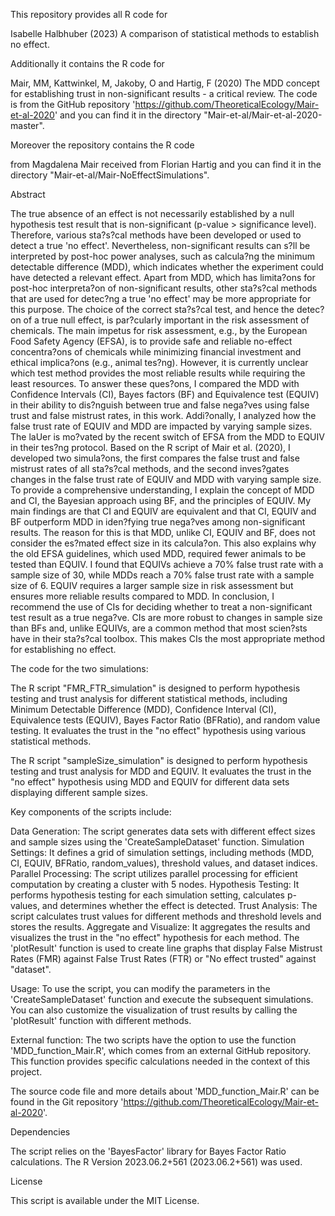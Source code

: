 This repository provides all R code for

Isabelle Halbhuber (2023) A comparison of statistical methods to establish no effect.

Additionally it contains the R code for

Mair, MM, Kattwinkel, M, Jakoby, O and Hartig, F (2020) The MDD concept for establishing trust in non-significant results - a critical review. The code is from the GitHub repository 'https://github.com/TheoreticalEcology/Mair-et-al-2020' and you can find it in the directory "Mair-et-al/Mair-et-al-2020-master".

Moreover the repository contains the R code

from Magdalena Mair received from Florian Hartig and you can find it in the directory "Mair-et-al/Mair-NoEffectSimulations". 


Abstract


The true absence of an effect is not necessarily established by a null hypothesis test result that is non-significant (p-value > significance level). Therefore, various sta?s?cal methods have been developed or used to detect a true 'no effect'. Nevertheless, non-significant results can s?ll be interpreted by post-hoc power analyses, such as calcula?ng the minimum detectable difference (MDD), which indicates whether the experiment could have detected a relevant effect. Apart from MDD, which has limita?ons for post-hoc interpreta?on of non-significant results, other sta?s?cal methods that are used for detec?ng a true 'no effect' may be more appropriate for this purpose. The choice of the correct sta?s?cal test, and hence the detec?on of a true null effect, is par?cularly important in the risk assessment of chemicals. The main impetus for risk assessment, e.g., by the European Food Safety Agency (EFSA), is to provide safe and reliable no-effect concentra?ons of chemicals while minimizing financial investment and ethical implica?ons (e.g., animal tes?ng). However, it is currently unclear which test method provides the most reliable results while requiring the least resources. To answer these ques?ons, I compared the MDD with Confidence Intervals (CI), Bayes factors (BF) and Equivalence test (EQUIV) in their ability to dis?nguish between true and false nega?ves using false trust and false mistrust rates, in this work. Addi?onally, I analyzed how the false trust rate of EQUIV and MDD are impacted by varying sample sizes. The laUer is mo?vated by the recent switch of EFSA from the MDD to EQUIV in their tes?ng protocol. Based on the R script of Mair et al. (2020), I developed two simula?ons, the first compares the false trust and false mistrust rates of all sta?s?cal methods, and the second inves?gates changes in the false trust rate of EQUIV and MDD with varying sample size. To provide a comprehensive understanding, I explain the concept of MDD and CI, the Bayesian approach using BF, and the principles of EQUIV. My main findings are that CI and EQUIV are equivalent and that CI, EQUIV and BF outperform MDD in iden?fying true nega?ves among non-significant results. The reason for this is that MDD, unlike CI, EQUIV and BF, does not consider the es?mated effect size in its calcula?on. This also explains why the old EFSA guidelines, which used MDD, required fewer animals to be tested than EQUIV. I found that EQUIVs achieve a 70% false trust rate with a sample size of 30, while MDDs reach a 70% false trust rate with a sample size of 6. EQUIV requires a larger sample size in risk assessment but ensures more reliable results compared to MDD. In conclusion, I recommend the use of CIs for deciding whether to treat a non-significant test result as a true nega?ve. CIs are more robust to changes in sample size than BFs and, unlike EQUIVs, are a common method that most scien?sts have in their sta?s?cal toolbox. This makes CIs the most appropriate method for establishing no effect.



The code for the two simulations:

The R script "FMR_FTR_simulation" is designed to perform hypothesis testing and trust analysis for different statistical methods, including Minimum Detectable Difference (MDD), Confidence Interval (CI), Equivalence tests (EQUIV), Bayes Factor Ratio (BFRatio), and random value testing. It evaluates the trust in the "no effect" hypothesis using various statistical methods.

The R script "sampleSize_simulation" is designed to perform hypothesis testing and trust analysis for MDD and EQUIV. It evaluates the trust in the "no effect" hypothesis using MDD and EQUIV for different data sets displaying different sample sizes. 


Key components of the scripts include:

Data Generation: The script generates data sets with different effect sizes and sample sizes using the 'CreateSampleDataset' function.
Simulation Settings: It defines a grid of simulation settings, including methods (MDD, CI, EQUIV, BFRatio, random_values), threshold values, and dataset indices.
Parallel Processing: The script utilizes parallel processing for efficient computation by creating a cluster with 5 nodes.
Hypothesis Testing: It performs hypothesis testing for each simulation setting, calculates p-values, and determines whether the effect is detected.
Trust Analysis: The script calculates trust values for different methods and threshold levels and stores the results.
Aggregate and Visualize: It aggregates the results and visualizes the trust in the "no effect" hypothesis for each method. The 'plotResult' function is used to create line graphs that display False Mistrust Rates (FMR) against False Trust Rates (FTR) or "No effect trusted" against "dataset".

Usage: To use the script, you can modify the parameters in the 'CreateSampleDataset' function and execute the subsequent simulations. You can also customize the visualization of trust results by calling the 'plotResult' function with different methods.

External function: The two scripts have the option to use the function 'MDD_function_Mair.R', which comes from an external GitHub repository. This function provides specific calculations needed in the context of this project.

The source code file and more details about 'MDD_function_Mair.R' can be found in the Git repository 'https://github.com/TheoreticalEcology/Mair-et-al-2020'.

Dependencies

The script relies on the 'BayesFactor' library for Bayes Factor Ratio calculations.
The R Version 2023.06.2+561 (2023.06.2+561) was used.

License

This script is available under the MIT License.
